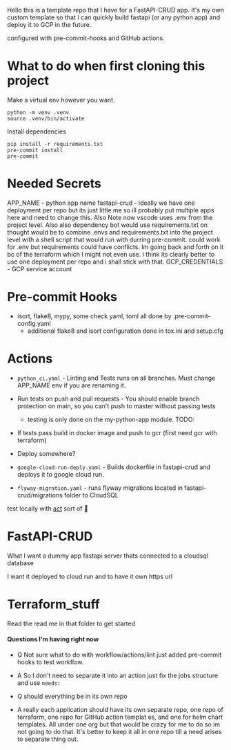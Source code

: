 Hello this is a template repo that I have for a FastAPI-CRUD app. It's my own custom template so that I can quickly build fastapi (or any python app) and deploy it to GCP
in the future.

configured with pre-commit-hooks and GitHub actions.

# What to do when first cloning this project
Make a virtual env however you want.
```
python -m venv .venv
source .venv/bin/activate
```

Install dependencies
```
pip install -r requirements.txt
pre-commit install
pre-commit
```

# Needed Secrets
APP_NAME - python app name fastapi-crud - ideally we have one deployment per repo but its just little me so ill probably put multiple apps here and need to change this. Also Note now vscode uses .env from the project level. Also also dependency bot would use requirements.txt on thought would be to combine .envs and requirements.txt into the project level with a shell script that would run with durring pre-commit. could work for .env but requirements could have conflicts. Im going back and forth on it bc of the terraform which I might not even use. i think its clearly better to use one deployment per repo and i shall stick with that.
GCP_CREDENTIALS - GCP service account



# Pre-commit Hooks
- isort, flake8, mypy, some check yaml, toml all done by .pre-commit-config.yaml
  - additional flake8 and isort configuration done in tox.ini and setup.cfg

# Actions
- `python_ci.yaml` - Linting and Tests runs on all branches. Must change APP_NAME env if you are renaming it.
- Run tests on push and pull requests - You should enable branch protection on main, so you can't push to master without passing tests
  - testing is only done on the my-python-app module.
TODO:
- If tests pass build in docker image and push to gcr (first need gcr with terraform)
- Deploy somewhere?

- `google-cloud-run-deply.yaml` - Builds dockerfile in fastapi-crud and deploys it to google cloud run.

- `flyway-migration.yaml` - runs flyway migrations located in fastapi-crud/migrations folder to CloudSQL


test locally with [act](https://github.com/nektos/act) sort of :shrug:

# FastAPI-CRUD
What I want a dummy app fastapi server thats connected to a cloudsql database

I want it deployed to cloud run and to have it own https url


# Terraform_stuff
Read the read me in that folder to get started

#### Questions I'm having right now

- Q Not sure what to do with workflow/actions/lint just added pre-commit hooks to test workflow.
- A So I don't need to separate it into an action just fix the jobs structure and use `needs:`

- Q should everything be in its own repo
- A really each application should have its own separate repo, one repo of terraform, one repo for GitHub action templat
es, and one for helm chart templates. All under one org but that would be crazy for me to do so im not going to do that.
It's better to keep it all in one repo till a need arises to separate thing out.
